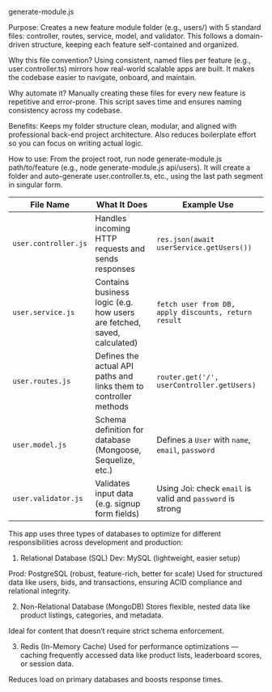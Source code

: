 generate-module.js

Purpose:
Creates a new feature module folder (e.g., users/) with 5 standard files: controller, routes, service, model, and validator. This follows a domain-driven structure, keeping each feature self-contained and organized.

Why this file convention?
Using consistent, named files per feature (e.g., user.controller.ts) mirrors how real-world scalable apps are built. It makes the codebase easier to navigate, onboard, and maintain.

Why automate it?
Manually creating these files for every new feature is repetitive and error-prone. This script saves time and ensures naming consistency across my codebase.

Benefits:
Keeps my folder structure clean, modular, and aligned with professional back-end project architecture. Also reduces boilerplate effort so you can focus on writing actual logic.

How to use:
From the project root, run node generate-module.js path/to/feature (e.g., node generate-module.js api/users). It will create a folder and auto-generate user.controller.ts, etc., using the last path segment in singular form.

| File Name            | What It Does                                                            | Example Use                                                |
| -------------------- | ----------------------------------------------------------------------- | ---------------------------------------------------------- |
| `user.controller.js` | Handles incoming HTTP requests and sends responses                      | `res.json(await userService.getUsers())`                   |
| `user.service.js`    | Contains business logic (e.g. how users are fetched, saved, calculated) | `fetch user from DB, apply discounts, return result`       |
| `user.routes.js`     | Defines the actual API paths and links them to controller methods       | `router.get('/', userController.getUsers)`                 |
| `user.model.js`      | Schema definition for database (Mongoose, Sequelize, etc.)              | Defines a `User` with `name`, `email`, `password`          |
| `user.validator.js`  | Validates input data (e.g. signup form fields)                          | Using Joi: check `email` is valid and `password` is strong |


This app uses three types of databases to optimize for different responsibilities across development and production:

1. Relational Database (SQL)
Dev: MySQL (lightweight, easier setup)

Prod: PostgreSQL (robust, feature-rich, better for scale)
Used for structured data like users, bids, and transactions, ensuring ACID compliance and relational integrity.

2. Non-Relational Database (MongoDB)
Stores flexible, nested data like product listings, categories, and metadata.

Ideal for content that doesn’t require strict schema enforcement.

3. Redis (In-Memory Cache)
Used for performance optimizations — caching frequently accessed data like product lists, leaderboard scores, or session data.

Reduces load on primary databases and boosts response times.
